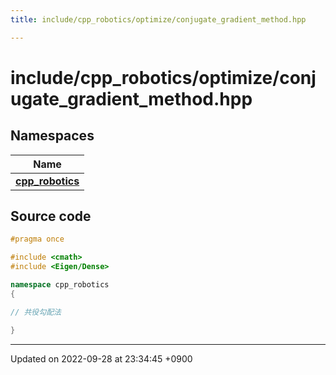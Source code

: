 ```yaml
---
title: include/cpp_robotics/optimize/conjugate_gradient_method.hpp

---
```


# include/cpp_robotics/optimize/conjugate_gradient_method.hpp



## Namespaces

| Name           |
| -------------- |
| **[cpp_robotics](/cpp_robotics/doxybook/Namespaces/namespacecpp__robotics/)**  |




## Source code

```cpp
#pragma once

#include <cmath>
#include <Eigen/Dense>

namespace cpp_robotics
{

// 共役勾配法

}
```


-------------------------------

Updated on 2022-09-28 at 23:34:45 +0900
